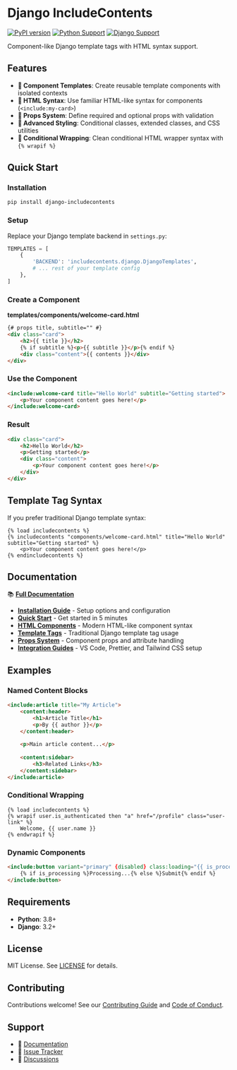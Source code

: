 # Django IncludeContents

[![PyPI version](https://badge.fury.io/py/django-includecontents.svg)](https://badge.fury.io/py/django-includecontents)
[![Python Support](https://img.shields.io/pypi/pyversions/django-includecontents.svg)](https://pypi.org/project/django-includecontents/)
[![Django Support](https://img.shields.io/pypi/djversions/django-includecontents.svg)](https://pypi.org/project/django-includecontents/)

Component-like Django template tags with HTML syntax support.

## Features

- **🧩 Component Templates**: Create reusable template components with isolated contexts
- **📝 HTML Syntax**: Use familiar HTML-like syntax for components (`<include:my-card>`)
- **🎯 Props System**: Define required and optional props with validation
- **🎨 Advanced Styling**: Conditional classes, extended classes, and CSS utilities
- **🔀 Conditional Wrapping**: Clean conditional HTML wrapper syntax with `{% wrapif %}`

## Quick Start

### Installation

```bash
pip install django-includecontents
```

### Setup

Replace your Django template backend in `settings.py`:

```python
TEMPLATES = [
    {
        'BACKEND': 'includecontents.django.DjangoTemplates',
        # ... rest of your template config
    },
]
```

### Create a Component

**templates/components/welcome-card.html**
```html
{# props title, subtitle="" #}
<div class="card">
    <h2>{{ title }}</h2>
    {% if subtitle %}<p>{{ subtitle }}</p>{% endif %}
    <div class="content">{{ contents }}</div>
</div>
```

### Use the Component

```html
<include:welcome-card title="Hello World" subtitle="Getting started">
    <p>Your component content goes here!</p>
</include:welcome-card>
```

### Result

```html
<div class="card">
    <h2>Hello World</h2>
    <p>Getting started</p>
    <div class="content">
        <p>Your component content goes here!</p>
    </div>
</div>
```

## Template Tag Syntax

If you prefer traditional Django template syntax:

```django
{% load includecontents %}
{% includecontents "components/welcome-card.html" title="Hello World" subtitle="Getting started" %}
    <p>Your component content goes here!</p>
{% endincludecontents %}
```

## Documentation

📚 **[Full Documentation](https://smileychris.github.io/django-includecontents/)**

- **[Installation Guide](https://smileychris.github.io/django-includecontents/installation/)** - Setup options and configuration
- **[Quick Start](https://smileychris.github.io/django-includecontents/quickstart/)** - Get started in 5 minutes
- **[HTML Components](https://smileychris.github.io/django-includecontents/components/html-syntax/)** - Modern HTML-like component syntax
- **[Template Tags](https://smileychris.github.io/django-includecontents/template-tag/basic-usage/)** - Traditional Django template tag usage
- **[Props System](https://smileychris.github.io/django-includecontents/components/props-and-attrs/)** - Component props and attribute handling
- **[Integration Guides](https://smileychris.github.io/django-includecontents/integration/prettier/)** - VS Code, Prettier, and Tailwind CSS setup

## Examples

### Named Content Blocks

```html
<include:article title="My Article">
    <content:header>
        <h1>Article Title</h1>
        <p>By {{ author }}</p>
    </content:header>
    
    <p>Main article content...</p>
    
    <content:sidebar>
        <h3>Related Links</h3>
    </content:sidebar>
</include:article>
```

### Conditional Wrapping

```django
{% load includecontents %}
{% wrapif user.is_authenticated then "a" href="/profile" class="user-link" %}
    Welcome, {{ user.name }}
{% endwrapif %}
```

### Dynamic Components

```html
<include:button variant="primary" {disabled} class:loading="{{ is_processing }}">
    {% if is_processing %}Processing...{% else %}Submit{% endif %}  
</include:button>
```

## Requirements

- **Python**: 3.8+
- **Django**: 3.2+

## License

MIT License. See [LICENSE](LICENSE) for details.

## Contributing

Contributions welcome! See our [Contributing Guide](CONTRIBUTING.md) and [Code of Conduct](CODE_OF_CONDUCT.md).

## Support

- 📖 [Documentation](https://smileychris.github.io/django-includecontents/)
- 🐛 [Issue Tracker](https://github.com/SmileyChris/django-includecontents/issues)
- 💬 [Discussions](https://github.com/SmileyChris/django-includecontents/discussions)